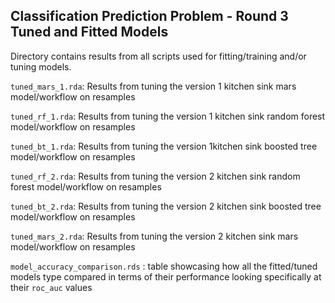 ## Classification Prediction Problem - Round 3 Tuned and Fitted Models 

Directory contains results from all scripts used for fitting/training and/or tuning models. 

`tuned_mars_1.rda`: Results from tuning the version 1 kitchen sink mars model/workflow on resamples

`tuned_rf_1.rda`: Results from tuning the version 1 kitchen sink random forest model/workflow on resamples 

`tuned_bt_1.rda`: Results from tuning the version 1kitchen sink boosted tree model/workflow on resamples 

`tuned_rf_2.rda`: Results from tuning the version 2 kitchen sink random forest model/workflow on resamples 

`tuned_bt_2.rda`: Results from tuning the version 2 kitchen sink boosted tree model/workflow on resamples 

`tuned_mars_2.rda`: Results from tuning the version 2 kitchen sink mars model/workflow on resamples 

`model_accuracy_comparison.rds` : table showcasing how all the fitted/tuned models type compared in terms of their performance looking specifically at their `roc_auc` values





